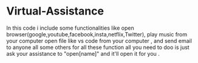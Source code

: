 # Virtual-Assistance
In this code i include some functionalities like open browser(google,youtube,facebook,insta,netflix,Twitter), play music from your computer open file like vs code from your computer , and send email to anyone all some others for all these function all you need to doo is just ask your assistance to "open[name]" and it'll open it for you .
